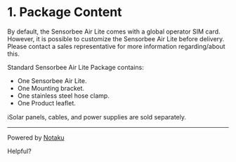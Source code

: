 # 1. Package Content

By default, the Sensorbee Air Lite comes with a global operator SIM card. However, it is possible to customize the Sensorbee Air Lite before delivery. Please contact a sales representative for more information regarding/about this.

Standard Sensorbee Air Lite Package contains:

* One Sensorbee Air Lite.
* One Mounting bracket.
* One stainless steel hose clamp.
* One Product leaflet.

ℹ️Solar panels, cables, and power supplies are sold separately.



***

Powered by [Notaku](https://notaku.so/)

Helpful?
